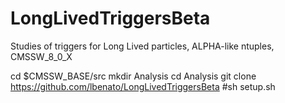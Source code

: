 # LongLivedTriggersBeta
Studies of triggers for Long Lived particles, ALPHA-like ntuples, CMSSW_8_0_X

cd $CMSSW_BASE/src
mkdir Analysis
cd Analysis
git clone https://github.com/lbenato/LongLivedTriggersBeta
#sh setup.sh
